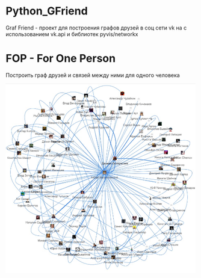 # Python_GFriend
Graf Friend - проект для построения графов друзей в соц сети vk на с использованием vk.api и библиотек pyvis/networkx

# FOP - For One Person
Построить граф друзей и связей между ними для одного человека

![FOP Sample](https://github.com/Darling-Amk/Python_GFriend/blob/main/samples/FOP_sample.jpg?raw=true)
